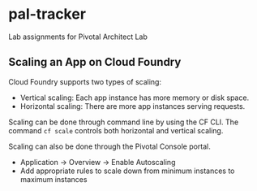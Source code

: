 # pal-tracker
Lab assignments for Pivotal Architect Lab

## Scaling an App on Cloud Foundry

Cloud Foundry supports two types of scaling:
* Vertical scaling: Each app instance has more memory or disk space.
* Horizontal scaling: There are more app instances serving requests.

Scaling can be done through command line by using the CF CLI.
The command `cf scale` controls both horizontal and vertical scaling.

Scaling can also be done through the Pivotal Console portal.
* Application -> Overview -> Enable Autoscaling
* Add appropriate rules to scale down from minimum instances to maximum instances
